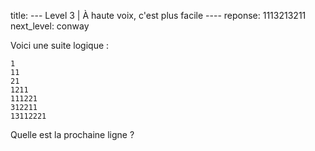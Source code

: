 title: --- Level 3 | À haute voix, c'est plus facile ----
reponse: 1113213211
next_level: conway

Voici une suite logique :

    1
    11
    21
    1211
    111221
    312211
    13112221


Quelle est la prochaine ligne ?